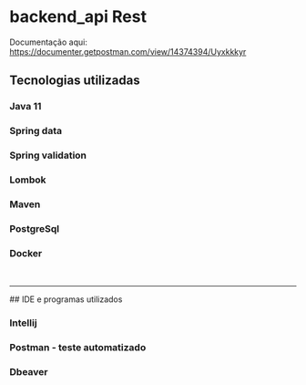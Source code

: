 # backend_api Rest
 Documentação aqui: https://documenter.getpostman.com/view/14374394/Uyxkkkyr
 
## Tecnologias utilizadas 

### Java 11
### Spring data
### Spring validation
### Lombok
### Maven
### PostgreSql
### Docker


<br>
<hr>
## IDE e programas utilizados

### Intellij
### Postman - teste automatizado
### Dbeaver

